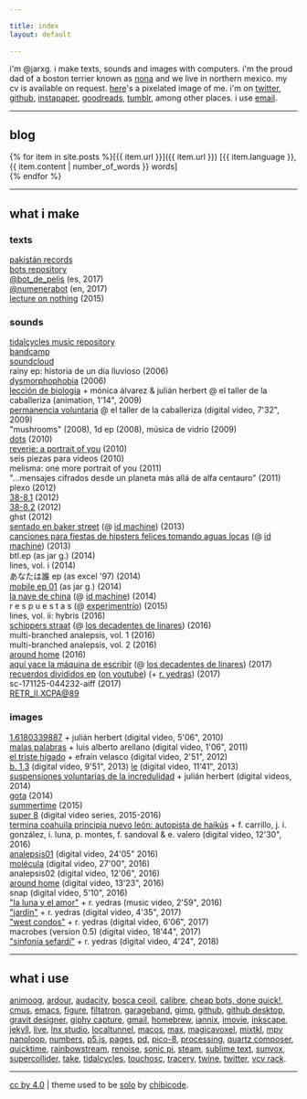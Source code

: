```yaml
---

title: index
layout: default

---
```


i'm @jarxg. i make texts, sounds and images with computers. i'm the proud dad of a boston terrier known as [nona](assets/nona.jpg) and we live in northern mexico. my cv is available on request. [here](assets/@jarxg.png)'s a pixelated image of me. i'm on [twitter](https://www.twitter.com/jarxg), [github](https://github.com/jarxg), [instapaper](https://www.instapaper.com/p/jarxg), [goodreads](https://www.goodreads.com/jarxg), [tumblr](https://jarxg.tumblr.com), among other places. i use [email](mailto:jarg1985@gmail.com).

---

## blog

{% for item in site.posts %}[{{ item.url }}]({{ item.url }}) [{{ item.language }}, {{ item.content | number_of_words }} words]  
{% endfor %}  

---

## what i make

### texts

[pakistán records](https://pakistan-records.tumblr.com)  
[bots repository](https://github.com/jarxg/cheapbots)  
[@bot_de_pelis](https://twitter.com/bot_de_pelis) (es, 2017)  
[@numenerabot](https://twitter.com/numenerabot) (en, 2017)  
[lecture on nothing](twine/nothing.html) (2015)  

### sounds

[tidalcycles music repository](https://github.com/jarxg/tidal-sketchbook)  
[bandcamp](http://jarxg.bandcamp.com)  
[soundcloud](https://soundcloud.com/jarxg)  
rainy ep: historia de un día lluvioso (2006)  
[dysmorphophobia](https://jarxg.bandcamp.com/album/dysmorphophobia) (2006)  
[lección de biología](https://www.youtube.com/watch?v=5ai3powojoe) + mónica álvarez & julián herbert @ el taller de la caballeriza (animation, 1'14", 2009)  
[permanencia voluntaria](https://vimeo.com/39743397) @ el taller de la caballeriza (digital video, 7'32", 2009)  
"mushrooms" (2008), 1d ep (2008), música de vidrio (2009)  
[dots](https://jarxg.bandcamp.com/album/dots) (2010)  
[reverie: a portrait of you](https://jarxg.bandcamp.com/album/reverie-a-portrait-of-you) (2010)  
seis piezas para videos (2010)  
melisma: one more portrait of you (2011)  
"...mensajes cifrados desde un planeta más allá de alfa centauro" (2011)  
plexo (2012)  
[38-8,1](https://jarxg.bandcamp.com/album/38-81) (2012)  
[38-8,2](https://jarxg.bandcamp.com/album/38-82) (2012)  
ghst (2012)  
[sentado en baker street](https://idmachine.bandcamp.com/album/sentado-en-baker-street) (@ [id machine](https://idmachine.bandcamp.com)) (2013)  
[canciones para fiestas de hipsters felices tomando aguas locas](https://idmachine.bandcamp.com/album/canciones-para-fiestas-de-hipsters-felices-tomando-aguas-locas) (@ [id machine](https://idmachine.bandcamp.com)) (2013)  
btl.ep (as jar g.) (2014)  
lines, vol. i (2014)  
あなたは誰 ep (as excel '97) (2014)  
[mobile ep 01](https://jarxg.bandcamp.com/album/mobile-ep-01) (as jar g.) (2014)  
[la nave de china](https://idmachine.bandcamp.com/album/la-nave-de-china) (@ [id machine](https://idmachine.bandcamp.com)) (2014)  
r e s p u e s t a s (@ [experimentrío](https://hectorzarate.bandcamp.com)) (2015)  
lines, vol. ii: hybris (2016)  
[schippers straat](https://losdecadentesdelinares.bandcamp.com/album/schippers-straat) (@ [los decadentes de linares](https://losdecadentesdelinares.bandcamp.com)) (2016)  
multi-branched analepsis, vol. 1 (2016)  
multi​-​branched analepsis, vol. 2 (2016)  
[around home](https://jarxg.bandcamp.com/album/around-home) (2016)  
[aquí yace la máquina de escribir](https://losdecadentesdelinares.bandcamp.com/album/aqu-yace-la-m-quina-de-escribir) (@ [los decadentes de linares](https://losdecadentesdelinares.bandcamp.com)) (2017)  
[recuerdos divididos ep](https://jarxg.bandcamp.com/album/recuerdos-divididos-ep) ([on youtube](https://www.youtube.com/watch?v=2b9qvx7q7ys)) (+ [r. yedras](https://twitter.com/ryedras)) (2017)  
sc-171125-044232-aiff (2017)  
[RETR_II​.​XCPA​@​89](https://jarxg.bandcamp.com/album/retr-ii-xcpa-89)  

### images

[1.6180339887](https://vimeo.com/39391488) + julián herbert (digital video, 5'06", 2010)  
[malas palabras](https://vimeo.com/31437957) + luis alberto arellano (digital video, 1'06", 2011)  
[el triste hígado](https://vimeo.com/39122549) + efraín velasco (digital video, 2'51", 2012)  
[b. 1,3](https://vimeo.com/67617810) (digital video, 9'51", 2013) [le](https://vimeo.com/64741257) (digital video, 11'41", 2013)  
[suspensiones voluntarias de la incredulidad](https://www.youtube.com/watch?v=xaxxdkqq2fm) + julián herbert (digital videos, 2014)  
[gota](https://vimeo.com/100379907) (2014)  
[summertime](https://vimeo.com/116725751) (2015)  
[super 8](https://www.youtube.com/playlist?list=plfaxzdwtu5br0dinnbvdjvs-rp0_mwdbo) (digital video series, 2015-2016)  
[termina coahuila principia nuevo león: autopista de haikús](https://www.youtube.com/watch?v=75b9tsa26ms) + f. carrillo, j. i. gonzález, i. luna, p. montes, f. sandoval & e. valero (digital video, 12'30", 2016)  
[analepsis01](https://www.youtube.com/watch?v=x90kbpatwl8) (digital video, 24'05" 2016)  
[molécula](https://www.youtube.com/watch?v=fqxbwxxegmg) (digital video, 27'00", 2016)  
analepsis02 (digital video, 12'06", 2016)  
[around home](https://www.youtube.com/watch?v=tp26q7gvrm0) (digital video, 13'23", 2016)  
snap (digital video, 5'10", 2016)  
["la luna y el amor"](https://www.youtube.com/watch?v=xaxxdkqq2fm) + r. yedras (music video, 2'59", 2016)  
["jardín"](https://www.youtube.com/watch?v=mbux7ehnld8) + r. yedras (digital video, 4'35", 2017)  
["west condos"](https://www.youtube.com/watch?v=-7b3ao7ylak) + r. yedras (digital video, 6'06", 2017)  
macrobes (version 0.5) (digital video, 18'44", 2017)  
["sinfonía sefardí"](https://www.youtube.com/watch?v=v0YEhnOkOek) + r. yedras (digital video, 4'24", 2018)

---

## what i use

[animoog](https://www.moogmusic.com/products/apps/animoog-0), [ardour](https://ardour.org), [audacity](https://www.audacityteam.org), [bosca ceoil](https://boscaceoil.net), [calibre](https://calibre-ebook.com), [cheap bots, done quick!](https://cheapbotsdonequick.com), [cmus](https://cmus.github.io), [emacs](https://www.gnu.org/software/emacs/), [figure](https://allihoopa.com/apps/figure), [filtatron](https://www.moogmusic.com/products/apps/filtatron), [garageband](https://www.apple.com/mac/garageband/), [gimp](http://www.gimp.org), [github](https://github.com), [github desktop](https://desktop.github.com), [gravit designer](https://www.designer.io), [giphy capture](https://giphy.com/apps/giphycapture), [gmail](http://gmail.com), [homebrew](https://brew.sh), [iannix](https://www.iannix.org), [imovie](https://www.apple.com/imovie/), [inkscape](https://inkscape.org), [jekyll](https://jekyllrb.com), [live](https://www.ableton.com/en/live/), [lnx studio](http://lnxstudio.sourceforge.net), [localtunnel](https://localtunnel.github.io/www/), [macos](https://www.apple.com/mx/macos/high-sierra/), [max](https://cycling74.com/products/max), [magicavoxel](https://ephtracy.github.io), [mixtkl](https://intermorphic.com/mixtikl/), [mpv](https://mpv.io) [nanoloop](http://www.nanoloop.com), [numbers](https://www.apple.com/numbers/), [p5.js](https://p5js.org), [pages](https://www.apple.com/pages/), [pd](https://puredata.info), [pico-8](https://www.lexaloffle.com/pico-8.php), [processing](https://processing.org), [quartz composer](https://en.wikipedia.org/wiki/Quartz_Composer), [quicktime](https://en.wikipedia.org/wiki/QuickTime), [rainbowstream](https://github.com/orakaro/rainbowstream), [renoise](http://renoise.com), [sonic pi](https://sonic-pi.net), [steam](https://store.steampowered.com), [sublime text](https://www.sublimetext.com), [sunvox](http://www.warmplace.ru/soft/sunvox/), [supercollider](https://supercollider.github.io), [take](https://allihoopa.com/apps/take), [tidalcycles](https://tidalcycles.org), [touchosc](https://hexler.net/software/touchosc), [tracery](http://tracery.io), [twine](http://twinery.org), [twitter](https://twitter.com), [vcv rack](https://vcvrack.com).

---

[cc by 4.0](http://creativecommons.org/licenses/by-sa/4.0/) |
theme used to be [solo](https://jekyllthemes.io/theme/16221683/solo) by [chibicode](https://github.com/chibicode).
